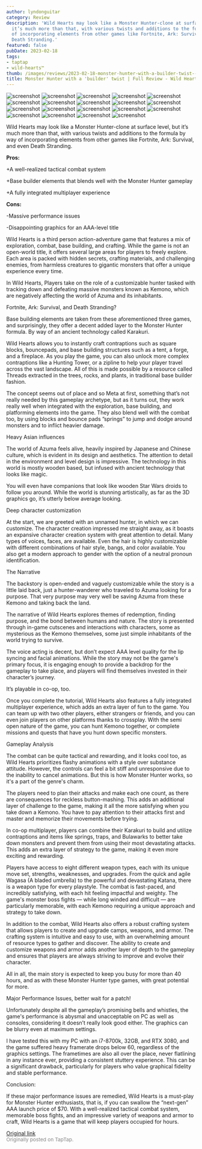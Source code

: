 ```yaml
---
author: lyndonguitar
category: Review
description: 'Wild Hearts may look like a Monster Hunter-clone at surface level, but
  it’s much more than that, with various twists and additions to the formula by way
  of incorporating elements from other games like Fortnite, Ark: Survival, and even
  Death Stranding.'
featured: false
pubDate: 2023-02-18
tags:
- taptap
- wild-hearts™
thumb: /images/reviews/2023-02-18-monster-hunter-with-a-builder-twist--full-review---wild-hearts-0.avif
title: Monster Hunter with a 'builder' twist | Full Review - Wild Hearts
---
```


<div class="gallery">
  <img src="/images/reviews/2023-02-18-monster-hunter-with-a-builder-twist--full-review---wild-hearts-0.avif" alt="screenshot" />
  <img src="/images/reviews/2023-02-18-monster-hunter-with-a-builder-twist--full-review---wild-hearts-1.avif" alt="screenshot" />
  <img src="/images/reviews/2023-02-18-monster-hunter-with-a-builder-twist--full-review---wild-hearts-2.avif" alt="screenshot" />
  <img src="/images/reviews/2023-02-18-monster-hunter-with-a-builder-twist--full-review---wild-hearts-3.avif" alt="screenshot" />
  <img src="/images/reviews/2023-02-18-monster-hunter-with-a-builder-twist--full-review---wild-hearts-4.avif" alt="screenshot" />
  <img src="/images/reviews/2023-02-18-monster-hunter-with-a-builder-twist--full-review---wild-hearts-5.avif" alt="screenshot" />
  <img src="/images/reviews/2023-02-18-monster-hunter-with-a-builder-twist--full-review---wild-hearts-6.avif" alt="screenshot" />
  <img src="/images/reviews/2023-02-18-monster-hunter-with-a-builder-twist--full-review---wild-hearts-7.avif" alt="screenshot" />
  <img src="/images/reviews/2023-02-18-monster-hunter-with-a-builder-twist--full-review---wild-hearts-8.avif" alt="screenshot" />
  <img src="/images/reviews/2023-02-18-monster-hunter-with-a-builder-twist--full-review---wild-hearts-9.avif" alt="screenshot" />
  <img src="/images/reviews/2023-02-18-monster-hunter-with-a-builder-twist--full-review---wild-hearts-10.avif" alt="screenshot" />
  <img src="/images/reviews/2023-02-18-monster-hunter-with-a-builder-twist--full-review---wild-hearts-11.avif" alt="screenshot" />
  <img src="/images/reviews/2023-02-18-monster-hunter-with-a-builder-twist--full-review---wild-hearts-12.avif" alt="screenshot" />
  <img src="/images/reviews/2023-02-18-monster-hunter-with-a-builder-twist--full-review---wild-hearts-13.avif" alt="screenshot" />
  <img src="/images/reviews/2023-02-18-monster-hunter-with-a-builder-twist--full-review---wild-hearts-14.avif" alt="screenshot" />
  <img src="/images/reviews/2023-02-18-monster-hunter-with-a-builder-twist--full-review---wild-hearts-15.avif" alt="screenshot" />
  <img src="/images/reviews/2023-02-18-monster-hunter-with-a-builder-twist--full-review---wild-hearts-16.avif" alt="screenshot" />
  <img src="/images/reviews/2023-02-18-monster-hunter-with-a-builder-twist--full-review---wild-hearts-17.avif" alt="screenshot" />
  <img src="/images/reviews/2023-02-18-monster-hunter-with-a-builder-twist--full-review---wild-hearts-18.avif" alt="screenshot" />
</div>

Wild Hearts may look like a Monster Hunter-clone at surface level, but it’s much more than that, with various twists and additions to the formula by way of incorporating elements from other games like Fortnite, Ark: Survival, and even Death Stranding.


**Pros:**


+A well-realized tactical combat system

+Base builder elements that blends well with the Monster Hunter gameplay

+A fully integrated multiplayer experience


**Cons:**


-Massive performance issues

-Disappointing graphics for an AAA-level title

Wild Hearts is a third person action-adventure game that features a mix of exploration, combat, base building, and crafting. While the game is not an open-world title, it offers several large areas for players to freely explore. Each area is packed with hidden secrets, crafting materials, and challenging enemies, from harmless creatures to gigantic monsters that offer a unique experience every time.

In Wild Hearts, Players take on the role of a customizable hunter tasked with tracking down and defeating massive monsters known as Kemono, which are negatively affecting the world of Azuma and its inhabitants.

Fortnite, Ark: Survival, and Death Stranding?

Base building elements are taken from these aforementioned three games, and surprisingly, they offer a decent added layer to the Monster Hunter formula. By way of an ancient technology called Karakuri.

Wild Hearts allows you to instantly craft contraptions such as square blocks, bouncepads, and base building structures such as a tent, a forge, and a fireplace. As you play the game, you can also unlock more complex contraptions like a Hunting Tower, or a zipline to help your player travel across the vast landscape. All of this is made possible by a resource called Threads extracted in the trees, rocks, and plants, in traditional base builder fashion.

The concept seems out of place and so Meta at first, something that’s not really needed by this gameplay archetype, but as it turns out, they work really well when integrated with the exploration, base building, and platforming elements into the game. They also blend well with the combat too, by using blocks and bounce pads ”springs” to jump and dodge around monsters and to inflict heavier damage.

Heavy Asian influences

The world of Azuma feels alive, heavily inspired by Japanese and Chinese culture, which is evident in its design and aesthetics. The attention to detail in the environment and level design is impressive. The technology in this world is mostly wooden based, but infused with ancient technology that looks like magic.

You will even have companions that look like wooden Star Wars droids to follow you around. While the world is stunning artistically, as far as the 3D graphics go, it’s utterly below average looking.

Deep character customization

At the start, we are greeted with an unnamed hunter, in which we can customize. The character creation impressed me straight away, as it boasts an expansive character creation system with great attention to detail. Many types of voices, faces, are available. Even the hair is highly customizable with different combinations of hair style, bangs, and color available. You also get a modern approach to gender with the option of a neutral pronoun identification.

The Narrative

The backstory is open-ended and vaguely customizable while the story is a little laid back, just a hunter-wanderer who traveled to Azuma looking for a purpose. That very purpose may very well be saving Azuma from these Kemono and taking back the land.

The narrative of Wild Hearts explores themes of redemption, finding purpose, and the bond between humans and nature. The story is presented through in-game cutscenes and interactions with characters, some as mysterious as the Kemono themselves, some just simple inhabitants of the world trying to survive.

The voice acting is decent, but don’t expect AAA level quality for the lip syncing and facial animations. While the story may not be the game's primary focus, it is engaging enough to provide a backdrop for the gameplay to take place, and players will find themselves invested in their character’s journey.

It’s playable in co-op, too.

Once you complete the tutorial, Wild Hearts also features a fully integrated multiplayer experience, which adds an extra layer of fun to the game. You can team up with two other players, either strangers or friends, and you can even join players on other platforms thanks to crossplay. With the semi open nature of the game, you can hunt Kemono together, or complete missions and quests that have you hunt down specific monsters.

Gameplay Analysis

The combat can be quite tactical and rewarding, and it looks cool too, as Wild Hearts prioritizes flashy animations with a style over substance attitude. However, the controls can feel a bit stiff and unresponsive due to the inability to cancel animations. But this is how Monster Hunter works, so it's a part of the genre's charm.

The players need to plan their attacks and make each one count, as there are consequences for reckless button-mashing. This adds an additional layer of challenge to the game, making it all the more satisfying when you take down a Kemono.  You have to pay attention to their attacks first and master and memorize their movements before trying.

In co-op multiplayer, players can combine their Karakuri to build and utilize contraptions and items like springs, traps, and Bulawarks to better take down monsters and prevent them from using their most devastating attacks. This adds an extra layer of strategy to the game, making it even more exciting and rewarding.

Players have access to eight different weapon types, each with its unique move set, strengths, weaknesses, and upgrades. From the quick and agile Wagasa (A bladed umbrella) to the powerful and devastating Katana, there is a weapon type for every playstyle. The combat is fast-paced, and incredibly satisfying, with each hit feeling impactful and weighty. The game's monster boss fights — while long winded and difficult — are particularly memorable, with each Kemono requiring a unique approach and strategy to take down.

In addition to the combat, Wild Hearts also offers a robust crafting system that allows players to create and upgrade camps, weapons, and armor. The crafting system is intuitive and easy to use, with an overwhelming amount of resource types to gather and discover. The ability to create and customize weapons and armor adds another layer of depth to the gameplay and ensures that players are always striving to improve and evolve their character.

All in all, the main story is expected to keep you busy for more than 40 hours, and as with these Monster Hunter type games, with great potential for more.

Major Performance Issues, better wait for a patch!

Unfortunately despite all the gameplay’s promising bells and whistles, the game's performance is abysmal and unacceptable on PC as well as consoles, considering it doesn’t really look good either. The graphics can be blurry even at maximum settings.

I have tested this with my PC with an i7-8700k, 32GB, and RTX 3080, and the game suffered heavy framerate drops below 60, regardless of the graphics settings. The frametimes are also all over the place, never flatlining in any instance ever, providing a consistent stuttery experience. This can be a significant drawback, particularly for players who value graphical fidelity and stable performance.

Conclusion:

If these major performance issues are remedied, Wild Hearts is a must-play for Monster Hunter enthusiasts, that is, if you can swallow the “next-gen” AAA launch price of $70. With a well-realized tactical combat system, memorable boss fights, and an impressive variety of weapons and armor to craft, Wild Hearts is a game that will keep players occupied for hours.

[Original link](https://www.taptap.io/post/4567477)<br><span style="font-size: 0.95em; color: #888;">Originally posted on TapTap.</span>